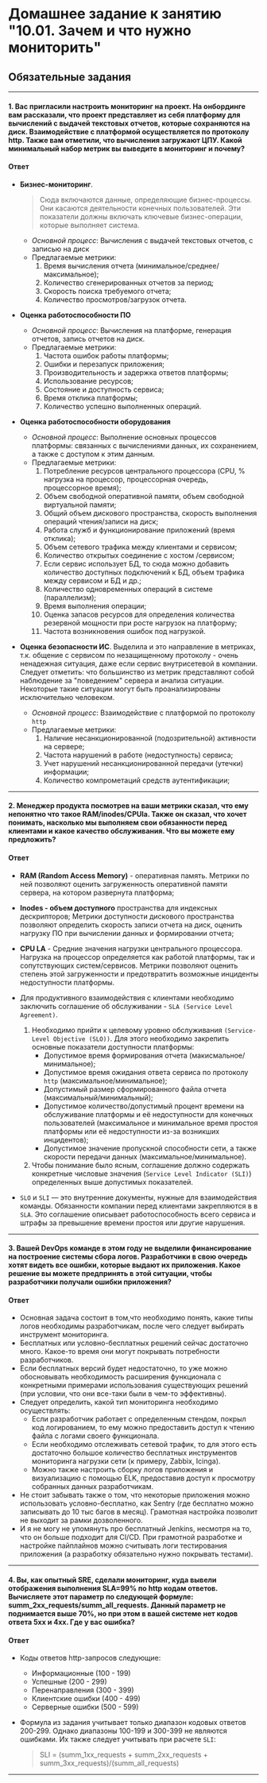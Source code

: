 # Домашнее задание к занятию "10.01. Зачем и что нужно мониторить"

## Обязательные задания
--------------------------------------------------------------------------------------------------------------------------

#### 1. Вас пригласили настроить мониторинг на проект. На онбординге вам рассказали, что проект представляет из себя платформу для вычислений с выдачей текстовых отчетов, которые сохраняются на диск. Взаимодействие с платформой осуществляется по протоколу http. Также вам отметили, что вычисления загружают ЦПУ. Какой минимальный набор метрик вы выведите в мониторинг и почему?

#### Ответ

* **Бизнес-мониторинг**. 
    > Сюда включаются данные, определяющие бизнес-процессы. Они касаются деятельности конечных пользователей. Эти показатели должны включать ключевые бизнес-операции, которые выполняет система.

    * _Основной процесс_: Вычисления с выдачей текстовых отчетов, с записью на диск
    * Предлагаемые метрики:
        1. Время вычисления отчета (минимальное/среднее/максимальное);
        1. Количество сгенерированных отчетов за период;
        1. Скорость поиска требуемого отчета;
        1. Количество просмотров/загрузок отчета.

* **Оценка работоспособности ПО**
    * _Основной процесс_: Вычисления на платформе, генерация отчетов, запись отчетов на диск.
    * Предлагаемые метрики:
        1. Частота ошибок работы платформы;
        1. Ошибки и перезапуск приложения;
        1. Производительность и задержка ответов платформы;
        1. Использование ресурсов;
        1. Состояние и доступность сервиса;
        1. Время отклика платформы;
        1. Количество успешно выполненных операций.

* **Оценка работоспособности оборудования**
    * _Основной процесс_: Выполнение основных процессов платформы: связанных с вычислениями данных, их сохранением, а также с доступом к этим данным.
    * Предлагаемые метрики:
        1. Потребление ресурсов центрального процессора (CPU, % нагрузка на процессор, процессорная очередь, процессорное время);
        1. Объем свободной оперативной памяти, объем свободной виртуальной памяти;
        1. Общий объем дискового пространства, скорость выполнения операций чтения/записи на диск;
        1. Работа служб и функционирование приложений (время отклика);
        1. Объем сетевого трафика между клиентами и сервисом;
        1. Количество открытых соединение с хостом /сервисом;
        1. Если сервис использует БД, то сюда можно добавить количество доступных подключений к БД, объем трафика между сервисом и БД и др.;
        1. Количество одновременных операций в системе (параллелизм); 
        1. Время выполнения операции;
        1. Оценка запасов ресурсов для определения количества резервной мощности при росте нагрузок на платформу;
        1. Частота возникновения ошибок под нагрузкой.


* **Оценка безопасности ИС**. Выделила и это направление в метриках, т.к. общение с сервисом по незащищенному протоколу - очень ненадежная ситуация, даже если сервис внутрисетевой в компании. Следует отметить: что большинство из метрик представляют собой наблюдение за "поведением" сервера и анализа ситуации. Некоторые такие ситуации могут быть проанализированы исключительно человеком.
    * _Основной процесс_: Взаимодействие с платформой по протоколу `http`
    * Предлагаемые метрики:
        1. Наличие несанкционированной (подозрительной) активности на сервере;
        1. Частота нарушений в работе (недоступность) сервиса;
        1. Учет нарушений несанкционированной передачи (утечки) информации;
        1. Количество компрометаций средств аутентификации;    

--------------------------------------------------------------------------------------------------------------------------

#### 2. Менеджер продукта посмотрев на ваши метрики сказал, что ему непонятно что такое RAM/inodes/CPUla. Также он сказал, что хочет понимать, насколько мы выполняем свои обязанности перед клиентами и какое качество обслуживания. Что вы можете ему предложить?

#### Ответ

* **RAM (Random Access Memory)** - оперативная память. Метрики по ней позволяют оценить загруженность оперативной памяти сервера, на котором развернута платформа;
* **Inodes - объем доступного** пространства для индексных дескрипторов; Метрики доступности дискового пространства позволяют определить скорость записи отчета на диск, оценить нагрузку ПО при вычислении данных и формировании отчета;
* **CPU LA** - Средние значения нагрузки центрального процессора. Нагрузка на процессор определяется как работой платформы, так и сопутствующих систем/сервисов. Метрики позволяют оценить степень этой загруженности и предотвратить возможные инциденты недоступности платформы.

* Для продуктивного взаимодействия с клиентами необходимо заключить соглашение об обслуживании - `SLA (Service Level Agreement)`.
    1. Необходимо прийти к целевому уровню обслуживания `(Service-Level Objective (SLO))`. Для этого необходимо закрепить основные показатели доступности платформы:
        * Допустимое время формирования отчета (макисмальное/минимальное);
        * Допустимое время ожидания ответа сервиса по протоколу `http` (максимальное/минимальное);
        * Допустимый размер сформированного файла отчета (максимальный/минимальный);
        * Допустимое количество/допустимый процент времени на обслуживание платформы и её недоступности для конечных пользователей (максимальное и минимальное время простоя платформы или её недоступности из-за возникших инцидентов);
        * Допустимое значение пропускной способности сети, а также скорости передачи данных (максимальное/минимальное).
    1. Чтобы понимание было ясным, соглашение должно содержать конкретные числовые значения (`Service Level Indicator (SLI)`) определенных выше допустимых показателей.

* `SLO` и `SLI` — это внутренние документы, нужные для взаимодействия команды. Обязанности компании перед клиентами закрепляются в в `SLA`. Это соглашение описывает работоспособность всего сервиса и штрафы за превышение времени простоя или другие нарушения.

--------------------------------------------------------------------------------------------------------------------------

#### 3. Вашей DevOps команде в этом году не выделили финансирование на построение системы сбора логов. Разработчики в свою очередь хотят видеть все ошибки, которые выдают их приложения. Какое решение вы можете предпринять в этой ситуации, чтобы разработчики получали ошибки приложения?

#### Ответ

* Основная задача состоит в том,что необходимо понять, какие типы логов необходимы разработчикам, после чего следует выбирать инструмент мониторинга. 
* Бесплатных или условно-бесплатных решений сейчас достаточно много. Какое-то время они могут покрывать потребности разработчиков. 
* Если бесплатных версий будет недостаточно, то уже можно обосновывать необходимость расширения функционала с конкретными примерами использования существующих решений (при условии, что они все-таки были в чем-то эффективны).
* Следует определить, какой тип мониторинга необходимо осуществлять: 
    * Если разработчик работает с определенным стендом, покрыл код логированием, то ему можно предоставить доступ к чтению файла с логами своего функционала. 
    * Если необходимо отслеживать сетевой трафик, то для этого есть достаточно большое количество бесплатных инструментов мониторинга нагрузки сети (к примеру, Zabbix, Icinga). 
    * Можно также настроить сборку логов приложения и визуализацию с помощью ELK, предоставив доступ к просмотру собранных данных разработчикам.
* Не стоит забывать также о том, что некоторые приложения можно использовать условно-бесплатно, как Sentry (где бесплатно можно записывать до 10 тыс багов в месяц). Грамотная настройка позволит не выходит за рамки дозволенного.
* И я не могу не упомянуть про бесплатный Jenkins, несмотря на то, что он больше подходит для CI/CD. При грамотной разработке и настройке пайплайнов можно считывать логи тестирования приложения (а разработку обязательно нужно покрывать тестами). 

--------------------------------------------------------------------------------------------------------------------------

#### 4. Вы, как опытный SRE, сделали мониторинг, куда вывели отображения выполнения SLA=99% по http кодам ответов. Вычисляете этот параметр по следующей формуле: summ_2xx_requests/summ_all_requests. Данный параметр не поднимается выше 70%, но при этом в вашей системе нет кодов ответа 5xx и 4xx. Где у вас ошибка?

#### Ответ

* Коды ответов http-запросов следующие:
    - Информационные (100 - 199)
    - Успешные (200 - 299)
    - Перенаправления (300 - 399)
    - Клиентские ошибки (400 - 499)
    - Серверные ошибки (500 - 599)
* Формула из задания учитывает только диапазон кодовых ответов 200-299. Однако диапазоны 100-199 и 300-399 не являются ошибками. Их также следует учитывать при расчете `SLI`:

    > SLI = (summ_1xx_requests + summ_2xx_requests + summ_3xx_requests)/(summ_all_requests)

--------------------------------------------------------------------------------------------------------------------------